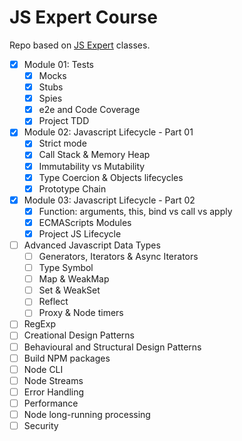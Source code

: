 # JS Expert Course

Repo based on [JS Expert](https://training.erickwendel.com.br/) classes.

- [x] Module 01: Tests
  - [x] Mocks
  - [x] Stubs
  - [x] Spies
  - [x] e2e and Code Coverage
  - [x] Project TDD
- [x] Module 02: Javascript Lifecycle - Part 01
  - [x] Strict mode
  - [x] Call Stack & Memory Heap
  - [x] Immutability vs Mutability
  - [x] Type Coercion & Objects lifecycles
  - [x] Prototype Chain
- [x] Module 03: Javascript Lifecycle - Part 02
  - [x] Function: arguments, this, bind vs call vs apply
  - [x] ECMAScripts Modules
  - [x] Project JS Lifecycle
- [ ] Advanced Javascript Data Types
  - [ ] Generators, Iterators & Async Iterators
  - [ ] Type Symbol
  - [ ] Map & WeakMap
  - [ ] Set & WeakSet
  - [ ] Reflect
  - [ ] Proxy & Node timers
- [ ] RegExp
- [ ] Creational Design Patterns
- [ ] Behavioural and Structural Design Patterns
- [ ] Build NPM packages
- [ ] Node CLI
- [ ] Node Streams
- [ ] Error Handling
- [ ] Performance
- [ ] Node long-running processing
- [ ] Security
